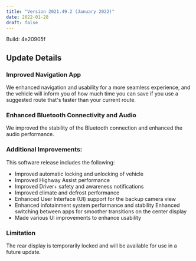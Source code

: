 ```yaml
---
title: "Version 2021.49.2 (January 2022)"
date: 2022-01-28
draft: false
---
```

Build: 4e20905f

## Update Details

### Improved Navigation App
We enhanced navigation and usability for a more seamless experience, and the vehicle will inform you of how much time you can save if you use a suggested route that's faster than your current route.

### Enhanced Bluetooth Connectivity and Audio
We improved the stability of the Bluetooth connection and enhanced the audio performance.

### Additional Improvements:
This software release includes the following:
* Improved automatic locking and unlocking of vehicle
* Improved Highway Assist performance
* Improved Driver+ safety and awareness notifications
* Improved climate and defrost performance
* Enhanced User Interface (UI) support for the backup camera view
* Enhanced infotainment system performance and stability
Enhanced switching between apps for smoother transitions on the center display
* Made various Ul improvements to enhance usability

### Limitation
The rear display is temporarily locked and will be available for use in a future update.
